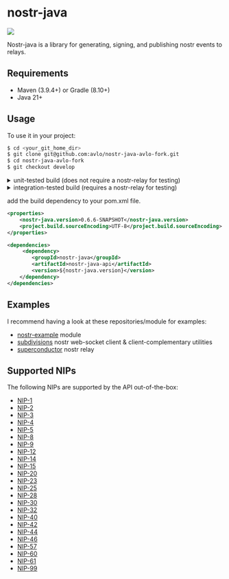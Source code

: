 # nostr-java
[![](https://jitpack.io/v/xyz.tcheeric/nostr-java.svg)](https://jitpack.io/#xyz.tcheeric/nostr-java)

Nostr-java is a library for generating, signing, and publishing nostr events to relays.

## Requirements
- Maven (3.9.4+) or Gradle (8.10+)
- Java 21+

## Usage
To use it in your project: 

```bash
$ cd <your_git_home_dir>
$ git clone git@github.com:avlo/nostr-java-avlo-fork.git
$ cd nostr-java-avlo-fork
$ git checkout develop
```

<details>
  <summary>unit-tested build (does not require a nostr-relay for testing)</summary>

    (maven)
    $ mvn test
    $ mvn install -Dmaven.test.skip=true  

or

    (gradle)
    $ ./gradlew clean test
    $ ./gradlew publishToMavenLocal
</details>

<details>
  <summary>integration-tested build (requires a nostr-relay for testing)</summary>

valid relay(s) must **_first_** be defined in [relays.properties](nostr-java-api/src/main/resources/relays.properties) file, then

    (maven)
    $ mvn clean install  

or

    (gradle)
    $ ./gradlew clean check
    $ ./gradlew publishToMavenLocal
</details>

add the build dependency to your pom.xml file.

```xml
<properties>
    <nostr-java.version>0.6.6-SNAPSHOT</nostr-java.version>
    <project.build.sourceEncoding>UTF-8</project.build.sourceEncoding>
</properties>
```

```xml
<dependencies>
     <dependency>
        <groupId>nostr-java</groupId>
        <artifactId>nostr-java-api</artifactId>
        <version>${nostr-java.version}</version>
    </dependency>
</dependencies>
```

## Examples
I recommend having a look at these repositories/module for examples:
  - [nostr-example](https://github.com/tcheeric/nostr-java/tree/main/nostr-java-examples) module
  - [subdivisions](https://github.com/avlo/subdivisions/tree/master) nostr web-socket client & client-complementary utilities
  - [superconductor](https://github.com/avlo/superconductor) nostr relay


## Supported NIPs
The following NIPs are supported by the API out-of-the-box:
- [NIP-1](https://github.com/nostr-protocol/nips/blob/master/01.md)
- [NIP-2](https://github.com/nostr-protocol/nips/blob/master/02.md)
- [NIP-3](https://github.com/nostr-protocol/nips/blob/master/03.md)
- [NIP-4](https://github.com/nostr-protocol/nips/blob/master/04.md)
- [NIP-5](https://github.com/nostr-protocol/nips/blob/master/05.md)
- [NIP-8](https://github.com/nostr-protocol/nips/blob/master/08.md)
- [NIP-9](https://github.com/nostr-protocol/nips/blob/master/09.md)
- [NIP-12](https://github.com/nostr-protocol/nips/blob/master/12.md)
- [NIP-14](https://github.com/nostr-protocol/nips/blob/master/14.md)
- [NIP-15](https://github.com/nostr-protocol/nips/blob/master/15.md)
- [NIP-20](https://github.com/nostr-protocol/nips/blob/master/20.md)
- [NIP-23](https://github.com/nostr-protocol/nips/blob/master/23.md)
- [NIP-25](https://github.com/nostr-protocol/nips/blob/master/25.md)
- [NIP-28](https://github.com/nostr-protocol/nips/blob/master/28.md)
- [NIP-30](https://github.com/nostr-protocol/nips/blob/master/30.md)
- [NIP-32](https://github.com/nostr-protocol/nips/blob/master/32.md)
- [NIP-40](https://github.com/nostr-protocol/nips/blob/master/40.md)
- [NIP-42](https://github.com/nostr-protocol/nips/blob/master/42.md)
- [NIP-44](https://github.com/nostr-protocol/nips/blob/master/44.md)
- [NIP-46](https://github.com/nostr-protocol/nips/blob/master/46.md)
- [NIP-57](https://github.com/nostr-protocol/nips/blob/master/57.md)
- [NIP-60](https://github.com/nostr-protocol/nips/blob/master/60.md)
- [NIP-61](https://github.com/nostr-protocol/nips/blob/master/61.md)
- [NIP-99](https://github.com/nostr-protocol/nips/blob/master/99.md)
